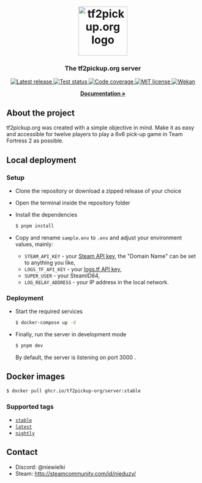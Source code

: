 <h1 align="center">
  <a href="https://tf2pickup.pl">
    <img src="https://tf2pickup.pl/assets/favicon.png" alt="tf2pickup.org logo" width="128" height="128">
  </a>
</h1>

<h3 align="center">The tf2pickup.org server</h3>

<p align="center">
  <a href="https://github.com/tf2pickup-org/server/releases">
    <img src="https://img.shields.io/github/v/release/tf2pickup-org/server" alt="Latest release">
  </a>

  <a href="https://github.com/tf2pickup-org/server/actions?query=workflow%3Atest">
    <img src="https://github.com/tf2pickup-org/server/workflows/test/badge.svg" alt="Test status">
  </a>

  <a href="https://codecov.io/gh/tf2pickup-org/server">
    <img src="https://codecov.io/gh/tf2pickup-org/server/branch/master/graph/badge.svg" alt="Code coverage">
  </a>

  <a href="https://opensource.org/licenses/MIT">
    <img src="https://img.shields.io/badge/License-MIT-yellow.svg" alt="MIT license">
  </a>

  <a href="https://w.supra.tf/b/xYYTewYR5RcvfHBZ8/tf2pickup-pl">
    <img src="https://img.shields.io/badge/project-wekan-%2300aecc.svg" alt="Wekan">
  </a>
</p>

<p align="center">
  <a href="https://docs.tf2pickup.org/"><strong>Documentation »</strong></a>
</p>

## About the project

tf2pickup.org was created with a simple objective in mind. Make it as easy and accessible for twelve players to play a 6v6 pick-up game in Team Fortress 2 as possible.

## Local deployment

### Setup

- Clone the repository or download a zipped release of your choice
- Open the terminal inside the repository folder
- Install the dependencies

  ```bash
  $ pnpm install
  ```

- Copy and rename `sample.env` to `.env` and adjust your environment values, mainly:
  - `STEAM_API_KEY` - your [Steam API key](https://steamcommunity.com/dev/apikey), the "Domain Name" can be set to anything you like,
  - `LOGS_TF_API_KEY` - your [logs.tf API key](https://logs.tf/uploader),
  - `SUPER_USER` - your SteamID64,
  - `LOG_RELAY_ADDRESS` - your IP address in the local network.

### Deployment

- Start the required services

  ```bash
  $ docker-compose up -d
  ```

- Finally, run the server in development mode

  ```bash
  $ pnpm dev
  ```

  By default, the server is listening on port 3000 .

## Docker images

```bash
$ docker pull ghcr.io/tf2pickup-org/server:stable
```

### Supported tags

- [`stable`](https://github.com/tf2pickup-org/server/pkgs/container/server/145285422?tag=stable)
- [`latest`](https://github.com/tf2pickup-org/server/pkgs/container/server/145285422?tag=latest)
- [`nightly`](https://github.com/tf2pickup-org/server/pkgs/container/server/148223409?tag=nightly)

## Contact

- Discord: @niewielki
- Steam: <http://steamcommunity.com/id/nieduzy/>

